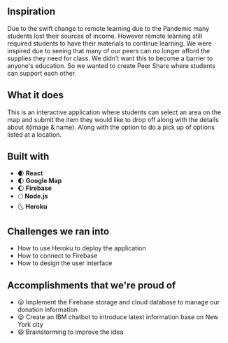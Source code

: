 ## Inspiration

Due to the swift change to remote learning due to the Pandemic many students lost their sources of income. However remote learning still required students to have their materials to continue learning. We were inspired due to seeing that many of our peers can no longer afford the supplies they need for class. We didn’t want this to become a barrier to anyone's education. So we wanted to create Peer Share where students can support each other.

## What it does

This is an interactive application where students can select an area on the map and submit the item they would like to drop off along with the details about it(image & name). Along with the option to do a pick up of options listed at a location.

## Built with

* 🌒 **React**
* 🌓 **Google Map**
* 🌔 **Firebase**
* 🌕 **Node.js**
* 🌜  **Heroku**

## Challenges we ran into

* How to use Heroku to deploy the application
* How to connect to Firebase
* How to design the user interface 

## Accomplishments that we're proud of

* 😜 Implement the Firebase storage and cloud database to manage our donation information
* 😝 Create an IBM chatbot to introduce latest information base on New York city
* 😆 Brainstorming to improve the idea






